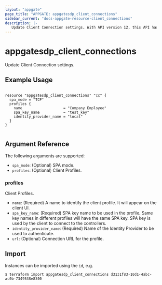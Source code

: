 ```yaml
---
layout: "appgate"
page_title: "APPGATE: appgatesdp_client_connections"
sidebar_current: "docs-appgate-resource-client_connections"
description: |-
   Update Client Connection settings. With API version 12, this API has changed significantly in order to manage client profiles. It is still possible to use the older APIs using older Accept headers.
---
```


# appgatesdp_client_connections

Update Client Connection settings.

## Example Usage

```hcl

resource "appgatesdp_client_connections" "cc" {
  spa_mode = "TCP"
  profiles {
    name                   = "Company Employee"
    spa_key_name           = "test_key"
    identity_provider_name = "local"
  }
}


```

## Argument Reference

The following arguments are supported:


* `spa_mode`: (Optional) SPA mode.
* `profiles`: (Optional) Client Profiles.


### profiles
Client Profiles.

* `name`: (Required) A name to identify the client profile. It will appear on the client UI.
* `spa_key_name`: (Required) SPA key name to be used in the profile. Same key names in different profiles will have the same SPA key. SPA key is used by the client to connect to the controllers.
* `identity_provider_name`: (Required) Name of the Identity Provider to be used to authenticate.
* `url`:  (Optional) Connection URL for the profile.



## Import

Instances can be imported using the `id`, e.g.

```
$ terraform import appgatesdp_client_connections d3131f83-10d1-4abc-ac0b-7349538e8300
```

